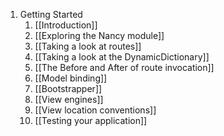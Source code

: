 1. Getting Started
    1. [[Introduction]]
    2. [[Exploring the Nancy module]]
    3. [[Taking a look at routes]]
    4. [[Taking a look at the DynamicDictionary]]
    5. [[The Before and After of route invocation]]
    6. [[Model binding]]
    7. [[Bootstrapper]]
    8. [[View engines]]
    9. [[View location conventions]]
    10. [[Testing your application]]